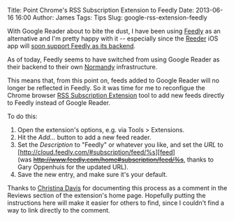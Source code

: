 Title: Point Chrome's RSS Subscription Extension to Feedly
Date: 2013-06-16 16:00
Author: James
Tags: Tips
Slug: google-rss-extension-feedly

With Google Reader about to bite the dust, I have been using [Feedly][] as an
alternative and I'm pretty happy with it -- especially since the [Reeder][]
iOS app will [soon support Feedly as its backend][reeder-and-feedly].

As of today, Feedly seems to have switched from using Google Reader as their
backend to their own [Normandy][] infrastructure.

This means that, from this point on, feeds added to Google Reader will no
longer be reflected in Feedly. So it was time for me to reconfigue the Chrome
browser [RSS Subscription Extension][ext] tool to add new feeds directly to
Feedly instead of Google Reader.

To do this:

1. Open the extension's options, e.g. via Tools > Extensions.
2. Hit the *Add...* button to add a new feed reader.
3. Set the *Description* to "Feedly" or whatever you like, and set the *URL* to
   [http://cloud.feedly.com/#subscription/feed/%s][feed]  
   (was <s>http://www.feedly.com/home#subscription/feed/%s</s>, thanks to Gary
   Oppenhuis for the updated URL).
4. Save the new entry, and make sure it's your default.

Thanks to [Christina Davis][kudos] for documenting this process as a comment in
the Reviews section of the extension's home page. Hopefully putting the
instructions here will make it easier for others to find, since I couldn't find
a way to link directly to the comment.


  [Feedly]: http://www.feedly.com/
  [Reeder]: http://reederapp.com/
  [reeder-and-feedly]: http://blog.feedly.com/2013/06/04/feedly-is-listening-the-roadmap-you-helped-us-shape/
  [Normandy]: http://blog.feedly.com/2013/03/14/google-reader/
  [ext]: https://chrome.google.com/webstore/detail/rss-subscription-extensio/nlbjncdgjeocebhnmkbbbdekmmmcbfjd?hl=en
  [kudos]: https://plus.google.com/112623135884038579189
  [feed]: http://cloud.feedly.com/#subscription/feed/%s
